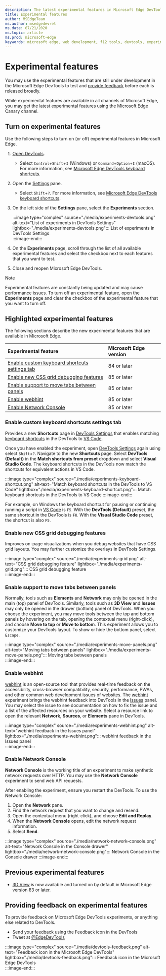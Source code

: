 ```yaml
---
description: The latest experimental features in Microsoft Edge DevTools
title: Experimental features
author: MSEdgeTeam
ms.author: msedgedevrel
ms.date: 07/21/2020
ms.topic: article
ms.prod: microsoft-edge
keywords: microsoft edge, web development, f12 tools, devtools, experiment
---
```


# Experimental features  

You may use the experimental features that are still under development in the Microsoft Edge DevTools to test and [provide feedback](#providing-feedback-on-experimental-features) before each is released broadly.  

While experimental features are available in all channels of Microsoft Edge, you may get the latest experimental features using the Microsoft Edge Canary channel.  

## Turn on experimental features  

Use the following steps to turn on \(or off\) experimental features in Microsoft Edge.  

1.  [Open DevTools][DevtoolsOpen].  
     *   Select `Control`+`Shift`+`I` \(Windows\) or `Command`+`Option`+`I` \(macOS\).  For more information, see [Microsoft Edge DevTools keyboard shortcuts][DevToolsShortcuts].  
1.  Open the [Settings][DevToolsCustomizeSettings] pane.  
    *   Select `Shift`+`?`.  For more information, see [Microsoft Edge DevTools keyboard shortcuts][DevToolsShortcuts].  
1.  On the left side of the **Settings** pane, select the **Experiments** section.  
    
    :::image type="complex" source="./media/experiments-devtools.png" alt-text="List of experiments in DevTools Settings" lightbox="./media/experiments-devtools.png":::
       List of experiments in DevTools Settings  
    :::image-end:::  
    
1.  On the **Experiments** page, scroll through the list of all available experimental features and select the checkbox next to each features that you want to test.  
1.  Close and reopen Microsoft Edge DevTools.  

> [!NOTE]
> Experimental features are constantly being updated and may cause performance issues.  To turn off an experimental feature, open the **Experiments** page and clear the checkbox of the experimental feature that you want to turn off.  

## Highlighted experimental features  

The following sections describe the new experimental features that are available in Microsoft Edge.  

| Experimental feature | Microsoft Edge version |  
|:--- |:--- |  
| [Enable custom keyboard shortcuts settings tab](#enable-custom-keyboard-shortcuts-settings-tab) | 84 or later |
| [Enable new CSS grid debugging features](#enable-new-css-grid-debugging-features) | 85 or later |  
| [Enable support to move tabs between panels](#enable-support-to-move-tabs-between-panels) | 85 or later |  
| [Enable webhint](#enable-webhint) | 85 or later | 
| [Enable Network Console](#enable-network-console) | 85 or later |

### Enable custom keyboard shortcuts settings tab

Provides a new **Shortcuts** page in [DevTools Settings][DevToolsCustomizeSettings] that enables matching [keyboard shortcuts][DevToolsShortcuts] in the DevTools to [VS Code][VisualstudioCode].  

Once you have enabled the experiment, open [DevTools Settings][DevToolsCustomizeSettings] again using select `Shift`+`?`.  Navigate to the new **Shortcuts** page.  Select **DevTools (Default)** in the **Match shortcuts from preset** dropdown and select **Visual Studio Code**.  The keyboard shortcuts in the DevTools now match the shortcuts for equivalent actions in VS Code.  

:::image type="complex" source="./media/experiments-keyboard-shortcut.png" alt-text="Match keyboard shortcuts in the DevTools to VS Code" lightbox="./media/experiments-keyboard-shortcut.png":::
   Match keyboard shortcuts in the DevTools to VS Code
:::image-end:::  

For example, on Windows the keyboard shortcut for pausing or continuing running a script in [VS Code][VisualstudioCodeShortcutsKeyboardWindows] is `F5`.  With the **DevTools (Default)** preset, the same shortcut in the DevTools is `F8`.  With the **Visual Studio Code** preset, the shortcut is also `F5`.  

### Enable new CSS grid debugging features  

Improves on-page visualizations when you debug websites that have CSS grid layouts.  You may further customize the overlays in DevTools Settings.  

:::image type="complex" source="./media/experiments-grid.png" alt-text="CSS grid debugging feature" lightbox="./media/experiments-grid.png":::
   CSS grid debugging feature  
:::image-end:::  

<!--Available in Microsoft Edge version 85 and later.  -->  

### Enable support to move tabs between panels  

Normally, tools such as **Elements** and **Network** may only be opened in the main \(top\) panel of DevTools.  Similarly, tools such as **3D View** and **Issues** may only be opened in the drawer \(bottom\) panel of DevTools.  When you choose the experiment, you may move tools between the top and bottom panels by hovering on the tab, opening the contextual menu \(right-click\), and choose **Move to top** or **Move to bottom**.   This experiment allows you to customize your DevTools layout.  To show or hide the bottom panel, select `Escape`.  

:::image type="complex" source="./media/experiments-move-panels.png" alt-text="Moving tabs between panels" lightbox="./media/experiments-move-panels.png":::
   Moving tabs between panels  
:::image-end:::  

<!--Available in Microsoft Edge version 85 and later.  -->  

### Enable webhint  

[webhint][WebhintMain] is an open-source tool that provides real-time feedback on the accessibility, cross-browser compatibility, security, performance, PWAs, and other common web development issues of websites.  The [webhint][WebhintMain] experiment brings the webhint feedback into DevTools in the [Issues][DevtoolsIssues] panel.  You may select the issue to see documentation on how to fix the issue and a list of the affected resources on your website.  Select a resource link to open the relevant **Network**, **Sources**, or **Elements** pane in DevTools.  

:::image type="complex" source="./media/experiments-webhint.png" alt-text="webhint feedback in the Issues panel" lightbox="./media/experiments-webhint.png":::
   webhint feedback in the Issues panel  
:::image-end:::      

<!--Available in Microsoft Edge version 85 and later.  -->  

### Enable Network Console

**Network Console** is the working title of an experiment to make synthetic network requests over HTTP.  You may use the **Network Console** experiment to send web API requests.  

After enabling the experiment, ensure you restart the DevTools. To use the Network Console:
1.  Open the **Network** pane.
1.  Find the network request that you want to change and resend.
1.  Open the contextual menu \(right-click\), and choose **Edit and Replay**. 
1.  When the **Network Console** opens, edit the network request information.
1.  Select **Send**.  

:::image type="complex" source="./media/network-network-console.png" alt-text="Network Console in the Console drawer" lightbox="./media/network-network-console.png":::
Network Console in the Console drawer 
:::image-end::: 

<!--Available in Microsoft Edge version 85 and later.  --> 

## Previous experimental features  

*   [3D View][Devtools3dViewIndex] is now available and turned on by default in Microsoft Edge version 83 or later.  

## Providing feedback on experimental features  

To provide feedback on Microsoft Edge DevTools experiments, or anything else related to DevTools.  

*   Send your feedback using the Feedback icon in the DevTools  
*   Tweet at [@EdgeDevTools][TwitterEdgedevtools]  

:::image type="complex" source="./media/devtools-feedback.png" alt-text="Feedback icon in the Microsoft Edge DevTools" lightbox="./media/devtools-feedback.png":::
   Feedback icon in the Microsoft Edge DevTools  
:::image-end:::  

<!-- links -->  

[Devtools3dViewIndex]: ./3d-view/index.md "3D View | Microsoft Docs"  
[DevtoolsIssues]: ./issues/index.md "Find and fix problems with the Microsoft Edge DevTools Issues tool | Microsoft Docs"  
[DevToolsCustomizeSettings]: ./customize/index.md#settings "Settings - Customize Microsoft Edge DevTools | Microsoft Docs"  
[DevToolsShortcuts]: ./shortcuts.md "Microsoft Edge DevTools keyboard shortcuts | Microsoft Docs"  
[DevtoolsOpen]: ./open.md "Open Microsoft Edge DevTools | Microsoft Docs"  

[TwitterEdgedevtools]: https://www.twitter.com/EdgeDevTools "Microsoft Edge DevTools | Twitter"  

[VisualstudioCode]: https://code.visualstudio.com "Visual Studio Code"  
[VisualstudioCodeShortcutsKeyboardWindows]: https://code.visualstudio.com/shortcuts/keyboard-shortcuts-windows.pdf "Visual Studio Code Keyboard shortcuts for Windows | Visual Studio Code"  

[WebhintMain]: https://webhint.io "webhint" 
